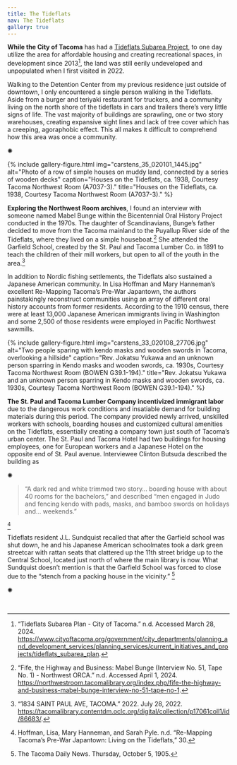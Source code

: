 ```yaml
---
title: The Tideflats
nav: The Tideflats
gallery: true
---
```


**While the City of Tacoma** has had a [Tideflats Subarea Project](https://www.cityoftacoma.org/government/city_departments/planning_and_development_services/planning_services/current_initiatives_and_projects/tideflats_subarea_plan), to one day utilize the area for affordable housing and creating recreational spaces, in development since 2013[^5], the land was still eerily undeveloped and unpopulated when I first visited in 2022. 

Walking to the Detention Center from my previous residence just outside of downtown, I only encountered a single person walking in the Tideflats. Aside from a burger and teriyaki restaurant for truckers, and a community living on the north shore of the tideflats in cars and trailers there’s very little signs of life. The vast majority of buildings are sprawling, one or two story warehouses, creating expansive sight lines and lack of tree cover which has a creeping, agoraphobic effect. This all makes it difficult to comprehend how this area was once a community.

<div class="symbol-container">
    <p class="symbol">&#10042;</p>
</div>

{% include gallery-figure.html img="carstens_35_020101_1445.jpg" alt="Photo of a row of simple houses on muddy land, connected by a series of wooden decks" caption="Houses on the Tideflats, ca. 1938, Courtesy Tacoma Northwest Room (A7037-3)." title="Houses on the Tideflats, ca. 1938, Courtesy Tacoma Northwest Room (A7037-3)." %}

**Exploring the Northwest Room archives**, I found an interview with someone named Mabel Bunge within the Bicentennial Oral History Project conducted in the 1970s. The daughter of Scandinavians, Bunge’s father decided to move from the Tacoma mainland to the Puyallup River side of the Tideflats, where they lived on a simple houseboat.[^6] She attended the Garfield School, created by the St. Paul and Tacoma Lumber Co. in 1891 to teach the children of their mill workers, but open to all of the youth in the area.[^7]

In addition to Nordic fishing settlements, the Tideflats also sustained a Japanese American community. In Lisa Hoffman and Mary Hanneman’s excellent Re-Mapping Tacoma’s Pre-War Japantown, the authors painstakingly reconstruct communities using an array of different oral history accounts from former residents. According to the 1910 census, there were at least 13,000 Japanese American immigrants living in Washington and some 2,500 of those residents were employed in Pacific Northwest sawmills.

{% include gallery-figure.html img="carstens_33_020108_27706.jpg" alt="Two people sparing with kendo masks and wooden swords in Tacoma, overlooking a hillside" caption="Rev. Jokatsu Yukawa and an unknown person sparring in Kendo masks and wooden swords, ca. 1930s, Courtesy Tacoma Northwest Room (BOWEN G39.1-194)." title="Rev. Jokatsu Yukawa and an unknown person sparring in Kendo masks and wooden swords, ca. 1930s, Courtesy Tacoma Northwest Room (BOWEN G39.1-194)." %}

**The St. Paul and Tacoma Lumber Company incentivized immigrant labor** due to the dangerous work conditions and insatiable demand for building materials during this period. The company provided newly arrived, unskilled workers with schools, boarding houses and customized cultural amenities on the Tideflats, essentially creating a company town just south of Tacoma’s urban center. The St. Paul and Tacoma Hotel had two buildings for housing employees, one for European workers and a Japanese Hotel on the opposite end of St. Paul avenue. Interviewee Clinton Butsuda described the building as 

<div class="symbol-container">
    <p class="symbol">&#10042;</p>
</div>

 <blockquote class="quote">
“A dark red and white trimmed two story… boarding house with about 40 rooms for the bachelors,” and described “men engaged in Judo and fencing kendo with pads, masks, and bamboo swords on holidays and… weekends.”
</blockquote>

[^8]

Tideflats resident J.L. Sundquist recalled that after the Garfield school was shut down, he and his Japanese American schoolmates took a dark green streetcar with rattan seats that clattered up the 11th street bridge up to the Central School, located just north of where the main library is now. What Sundquist doesn’t mention is that the Garfield School was forced to close due to the “stench from a packing house in the vicinity.” [^9]

<div class="symbol-container">
    <p class="symbol">&#10042;</p>
</div>

<br>

[^5]: “Tideflats Subarea Plan - City of Tacoma.” n.d. Accessed March 28, 2024. https://www.cityoftacoma.org/government/city_departments/planning_and_development_services/planning_services/current_initiatives_and_projects/tideflats_subarea_plan.
[^6]: “Fife, the Highway and Business: Mabel Bunge (Interview No. 51, Tape No. 1) - Northwest ORCA.” n.d. Accessed April 1, 2024. https://northwestroom.tacomalibrary.org/index.php/fife-the-highway-and-business-mabel-bunge-interview-no-51-tape-no-1.
[^7]: “1834 SAINT PAUL AVE, TACOMA.” 2022. July 28, 2022. https://tacomalibrary.contentdm.oclc.org/digital/collection/p17061coll1/id/86683/.
[^8]: Hoffman, Lisa, Mary Hanneman, and Sarah Pyle. n.d. “Re-Mapping Tacoma’s Pre-War Japantown: Living on the Tideflats,” 30.
[^9]: The Tacoma Daily News. Thursday, October 5, 1905.